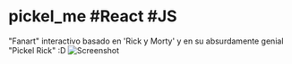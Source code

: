 # pickel_me #React #JS

"Fanart" interactivo basado en 'Rick y Morty' y en su absurdamente genial "Pickel Rick" :D 
![Screenshot](https://repository-images.githubusercontent.com/303968736/8acaec00-0e27-11eb-9d14-6116bb014c3e)
